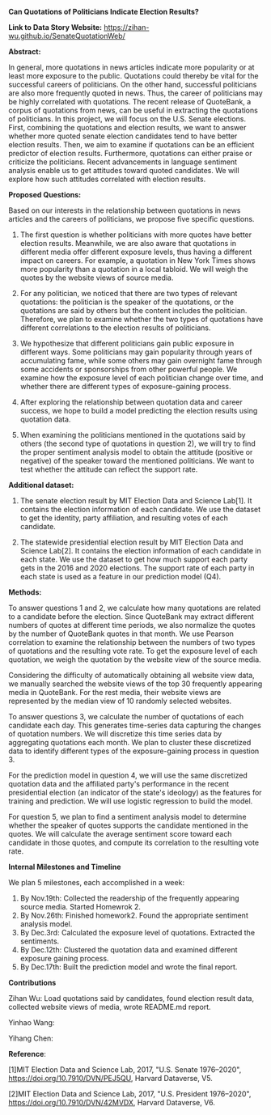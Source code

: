 **Can Quotations of Politicians Indicate Election Results?**

**Link to Data Story Website:** https://zihan-wu.github.io/SenateQuotationWeb/

**Abstract:**

In general, more quotations in news articles indicate more popularity or at least more exposure to the public. Quotations could thereby be vital for the successful careers of politicians. On the other hand, successful politicians are also more frequently quoted in news. Thus, the career of politicians may be highly correlated with quotations. The recent release of QuoteBank, a corpus of quotations from news, can be useful in extracting the quotations of politicians. In this project, we will focus on the U.S. Senate elections. First, combining the quotations and election results, we want to answer whether more quoted senate election candidates tend to have better election results. Then, we aim to examine if quotations can be an efficient predictor of election results. Furthermore, quotations can either praise or criticize the politicians. Recent advancements in language sentiment analysis enable us to get attitudes toward quoted candidates. We will explore how such attitudes correlated with election results.
	
**Proposed Questions:**	

Based on our interests in the relationship between quotations in news articles and the careers of politicians, we propose five specific questions.

1. The first question is whether politicians with more quotes have better election results. Meanwhile, we are also aware that quotations in different media offer different exposure levels, thus having a different impact on careers. For example, a quotation in New York Times shows more popularity than a quotation in a local tabloid. We will weigh the quotes by the website views of source media.

2. For any politician, we noticed that there are two types of relevant quotations: the politician is the speaker of the quotations, or the quotations are said by others but the content includes the politician. Therefore, we plan to examine whether the two types of quotations have different correlations to the election results of politicians.

3. We hypothesize that different politicians gain public exposure in different ways. Some politicians may gain popularity through years of accumulating fame, while some others may gain overnight fame through some accidents or sponsorships from other powerful people. We examine how the exposure level of each politician change over time, and whether there are different types of exposure-gaining process.

4. After exploring the relationship between quotation data and career success, we hope to build a model predicting the election results using quotation data.

5. When examining the politicians mentioned in the quotations said by others (the second type of quotations in question 2), we will try to find the proper sentiment analysis model to obtain the attitude (positive or negative) of the speaker toward the mentioned politicians. We want to test whether the attitude can reflect the support rate.

**Additional dataset:**

1. The senate election result by MIT Election Data and Science Lab[1]. It contains the election information of each candidate. We use the dataset to get the identity, party affiliation, and resulting votes of each candidate.

2. The statewide presidential election result by MIT Election Data and Science Lab[2]. It contains the election information of each candidate in each state. We use the dataset to get how much support each party gets in the 2016 and 2020 elections. The support rate of each party in each state is used as a feature in our prediction model (Q4).


**Methods:**

To answer questions 1 and 2, we calculate how many quotations are related to a candidate before the election. Since QuoteBank may extract different numbers of quotes at different time periods, we also normalize the quotes by the number of QuoteBank quotes in that month. We use Pearson correlation to examine the relationship between the numbers of two types of quotations and the resulting vote rate. To get the exposure level of each quotation, we weigh the quotation by the website view of the source media.

Considering the difficulty of automatically obtaining all website view data, we manually searched the website views of the top 30 frequently appearing media in QuoteBank. For the rest media, their website views are represented by the median view of 10 randomly selected websites.

To answer questions 3, we calculate the number of quotations of each candidate each day. This generates time-series data capturing the changes of quotation numbers. We will discretize this time series data by aggregating quotations each month. We plan to cluster these discretized data to identify different types of the exposure-gaining process in question 3. 

For the prediction model in question 4, we will use the same discretized quotation data and the affiliated party's performance in the recent presidential election (an indicator of the state's ideology) as the features for training and prediction. We will use logistic regression to build the model.

For question 5, we plan to find a sentiment analysis model to determine whether the speaker of quotes supports the candidate mentioned in the quotes. We will calculate the average sentiment score toward each candidate in those quotes, and compute its correlation to the resulting vote rate.

**Internal Milestones and Timeline**

We plan 5 milestones, each accomplished in a week:
1. By Nov.19th: Collected the readership of the frequently appearing source media. Started Homewrok 2.
2. By Nov.26th: Finished homework2. Found the appropriate sentiment analysis model.
3. By Dec.3rd: Calculated the exposure level of quotations. Extracted the sentiments.
4. By Dec.12th: Clustered the quotation data and examined different exposure gaining process.
5. By Dec.17th: Built the prediction model and wrote the final report.

**Contributions**

Zihan Wu: Load quotations said by candidates, found election result data, collected website views of media, wrote README.md report.

Yinhao Wang:

Yihang Chen:


**Reference**:

[1]MIT Election Data and Science Lab, 2017, "U.S. Senate 1976–2020", https://doi.org/10.7910/DVN/PEJ5QU, Harvard Dataverse, V5.

[2]MIT Election Data and Science Lab, 2017, "U.S. President 1976–2020", https://doi.org/10.7910/DVN/42MVDX, Harvard Dataverse, V6.
